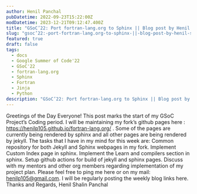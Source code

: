 ```yaml
---
author: Henil Panchal
pubDatetime: 2022-09-23T15:22:00Z
modDatetime: 2023-12-21T09:12:47.400Z
title: "GSoC’22: Port fortran-lang.org to Sphinx || Blog post by Henil Shalin Panchal || #2"
slug: "gsoc’22:-port-fortran-lang.org-to-sphinx-||-blog-post-by-henil-shalin-panchal-||- 2"
featured: true
draft: false
tags:
  - docs
  - Google Summer of Code'22
  - GSoC'22
  - fortran-lang.org
  - Sphinx
  - Fortran
  - Jinja
  - Python
description: "GSoC’22: Port fortran-lang.org to Sphinx || Blog post by Henil Shalin Panchal || #2"
---
```


Greetings of the Day Everyone!
This post marks the start of my GSoC Project’s Coding period.
I will be maintaining my fork’s github pages here : https://henilp105.github.io/fortran-lang.org/ .
Some of the pages are currently being rendered by sphinx and all other pages are being rendered by jekyll.
The tasks that I have in my mind for this week are:
Common repository for both Jekyll and Sphinx webpages in my fork.
Implement Custom Index page in sphinx.
Implement the Learn and compilers section in sphinx.
Setup github actions for build of jekyll and sphinx pages.
Discuss with my mentors and other org members regarding implementation of my project plan.
Please feel free to ping me here or on my mail: henilp105@gmail.com.
I will be regularly posting the weekly blog links here.
Thanks and Regards,
Henil Shalin Panchal
